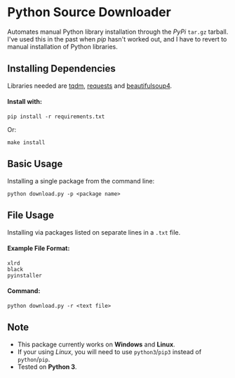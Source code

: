 # Python Source Downloader

Automates manual Python library installation through the *PyPi* `tar.gz` tarball. I've used this in the past when *pip* hasn't worked out, and I have to revert to manual installation of Python libraries.

## Installing Dependencies

Libraries needed are [tqdm](https://pypi.org/project/tqdm/4.28.1/), [requests](https://pypi.org/project/requests/2.20.1/) and [beautifulsoup4](https://pypi.org/project/beautifulsoup4/4.6.3/).

#### Install with:

`pip install -r requirements.txt`

Or:

`make install`

## Basic Usage

Installing a single package from the command line:

`python download.py -p <package name>`

## File Usage

Installing via packages listed on separate lines in a `.txt` file. 

#### Example File Format:

```
xlrd
black
pyinstaller
```

#### Command:

`python download.py -r <text file>`

## Note
* This package currently works on **Windows** and **Linux**.
* If your using *Linux*, you will need to use `python3`/`pip3` instead of `python`/`pip`. 
* Tested on **Python 3**.
